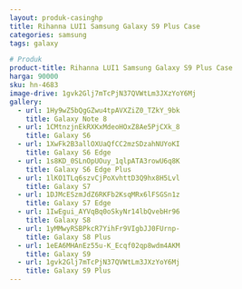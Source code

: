```yaml
---
layout: produk-casinghp
title: Rihanna LUI1 Samsung Galaxy S9 Plus Case
categories: samsung
tags: galaxy

# Produk
product-title: Rihanna LUI1 Samsung Galaxy S9 Plus Case
harga: 90000
sku: hn-4683
image-drive: 1gvk2Glj7mTcPjN37QVWtLm3JXzYoY6Mj
gallery:
  - url: 1Hy9wZ5bQgGZwu4tpAVXZiZ0_TZkY_9bk
    title: Galaxy Note 8
  - url: 1CMtnzjnEkRXKxMdeoHOxZ8Ae5PjCXk_8
    title: Galaxy S6
  - url: 1XwFk2B3allOXUaQfCC2mzSDzahNUYoKI
    title: Galaxy S6 Edge
  - url: 1s8KD_0SLnOpUOuy_1qlpATA3rowU6q8K
    title: Galaxy S6 Edge Plus
  - url: 1lKO1TLq6szvCjPoXvhttD3Q9hx8H5Lvl
    title: Galaxy S7
  - url: 1DJMcESzmJdZ6RKFb2KsqMRx6lFSGSn1z
    title: Galaxy S7 Edge
  - url: 1IwEgui_AYVqBq0oSkyNr14lbQvebHr96
    title: Galaxy S8
  - url: 1yMMwyRSBPkcR7YihFr9VIgbJJ0FUrnp-
    title: Galaxy S8 Plus
  - url: 1eEA6MHAnEz55u-K_Ecqf02qp8wdm4AKM
    title: Galaxy S9
  - url: 1gvk2Glj7mTcPjN37QVWtLm3JXzYoY6Mj
    title: Galaxy S9 Plus
---
```

